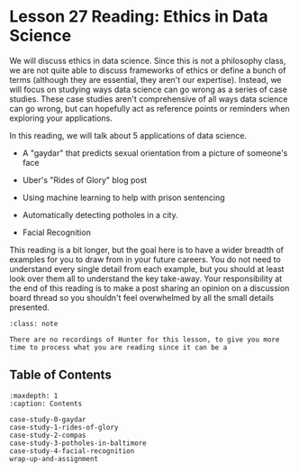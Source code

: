 # <i class="fas fa-book"></i> Lesson 27 Reading: Ethics in Data Science

We will discuss ethics in data science. Since this is not a philosophy class, we are not quite able to discuss frameworks of ethics or define a bunch of terms (although they are essential, they aren't our expertise). Instead, we will focus on studying ways data science can go wrong as a series of case studies. These case studies aren't comprehensive of all ways data science can go wrong, but can hopefully act as reference points or reminders when exploring your applications.

In this reading, we will talk about 5 applications of data science.

- A "gaydar" that predicts sexual orientation from a picture of someone's face

- Uber's "Rides of Glory" blog post

- Using machine learning to help with prison sentencing

- Automatically detecting potholes in a city.

- Facial Recognition

This reading is a bit longer, but the goal here is to have a wider breadth of examples for you to draw from in your future careers. You do not need to understand every single detail from each example, but you should at least look over them all to understand the key take-away. Your responsibility at the end of this reading is to make a post sharing an opinion on a discussion board thread so you shouldn't feel overwhelmed by all the small details presented.

```{admonition} Note
:class: note

There are no recordings of Hunter for this lesson, to give you more time to process what you are reading since it can be a

```

## Table of Contents

```{toctree}
:maxdepth: 1
:caption: Contents

case-study-0-gaydar
case-study-1-rides-of-glory
case-study-2-compas
case-study-3-potholes-in-baltimore
case-study-4-facial-recognition
wrap-up-and-assignment
```
